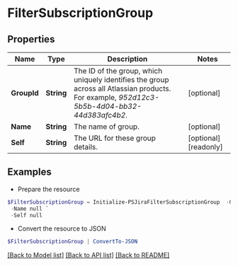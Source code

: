 # FilterSubscriptionGroup
## Properties

Name | Type | Description | Notes
------------ | ------------- | ------------- | -------------
**GroupId** | **String** | The ID of the group, which uniquely identifies the group across all Atlassian products. For example, *952d12c3-5b5b-4d04-bb32-44d383afc4b2*. | [optional] 
**Name** | **String** | The name of group. | [optional] 
**Self** | **String** | The URL for these group details. | [optional] [readonly] 

## Examples

- Prepare the resource
```powershell
$FilterSubscriptionGroup = Initialize-PSJiraFilterSubscriptionGroup  -GroupId null `
 -Name null `
 -Self null
```

- Convert the resource to JSON
```powershell
$FilterSubscriptionGroup | ConvertTo-JSON
```

[[Back to Model list]](../README.md#documentation-for-models) [[Back to API list]](../README.md#documentation-for-api-endpoints) [[Back to README]](../README.md)

